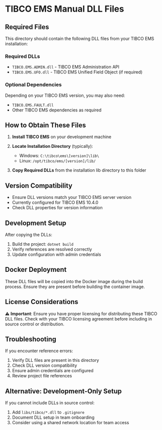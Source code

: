 # TIBCO EMS Manual DLL Files

## Required Files

This directory should contain the following DLL files from your TIBCO EMS installation:

### Required DLLs
- `TIBCO.EMS.ADMIN.dll` - TIBCO EMS Administration API
- `TIBCO.EMS.UFO.dll` - TIBCO EMS Unified Field Object (if required)

### Optional Dependencies
Depending on your TIBCO EMS version, you may also need:
- `TIBCO.EMS.FAULT.dll`
- Other TIBCO EMS dependencies as required

## How to Obtain These Files

1. **Install TIBCO EMS** on your development machine
2. **Locate Installation Directory** (typically):
   - Windows: `C:\tibco\ems\[version]\lib\`
   - Linux: `/opt/tibco/ems/[version]/lib/`

3. **Copy Required DLLs** from the installation lib directory to this folder

## Version Compatibility

- Ensure DLL versions match your TIBCO EMS server version
- Currently configured for TIBCO EMS 10.4.0 
- Check DLL properties for version information

## Development Setup

After copying the DLLs:
1. Build the project: `dotnet build`
2. Verify references are resolved correctly
3. Update configuration with admin credentials

## Docker Deployment

These DLL files will be copied into the Docker image during the build process.
Ensure they are present before building the container image.

## License Considerations

⚠️ **Important**: Ensure you have proper licensing for distributing these TIBCO DLL files.
Check with your TIBCO licensing agreement before including in source control or distribution.

## Troubleshooting

If you encounter reference errors:
1. Verify DLL files are present in this directory
2. Check DLL version compatibility
3. Ensure admin credentials are configured
4. Review project file references

## Alternative: Development-Only Setup

If you cannot include DLLs in source control:
1. Add `libs/tibco/*.dll` to `.gitignore`
2. Document DLL setup in team onboarding
3. Consider using a shared network location for team access